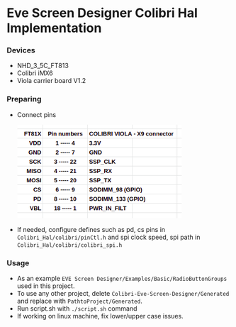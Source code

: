 # Eve Screen Designer Colibri Hal Implementation
### Devices

- NHD_3_5C_FT813
- Colibri iMX6 
- Viola carrier board V1.2

### Preparing

- Connect pins
  
  ![pins.png](docs/pins.png)

- If needed, configure defines such as pd, cs pins in `Colibri_Hal/colibri/pinCtl.h` and spi clock speed, spi path in `Colibri_Hal/colibri/colibri_spi.h`


### Usage

- As an example `EVE Screen Designer/Examples/Basic/RadioButtonGroups` used in this project.
- To use any other project, delete `Colibri-Eve-Screen-Designer/Generated` and replace with `PathtoProject/Generated`.
- Run script.sh with `./script.sh` command
- If working on linux machine, fix lower/upper case issues.